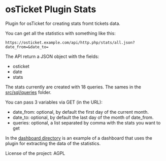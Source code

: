 osTicket Plugin Stats
=====================

Plugin for osTicket for creating stats fromt tickets data.

You can get all the statistics with something like this:

    https://osticket.example.com/api/http.php/stats/all.json?date_from=&date_to=

The API return a JSON object with the fields:

- osticket
- date
- stats

The stats currently are created with 18 queries. The sames in the [src/sql/queries](https://github.com/sascocl/osticket-plugin-stats/tree/master/src/sql/queries) folder.

You can pass 3 variables via GET (in the URL):

- date_from: optional, by default the first day of the current month.
- date_to: optional, by default the last day of the month of date_from.
- queries: optional, a list separated by comma with the stats you want to get

In the [dashboard directory](https://github.com/sascocl/osticket-plugin-stats/tree/master/dashboard) is an example of a dashboard that uses the plugin for extracting the data of the statistics.

License of the project: AGPL
